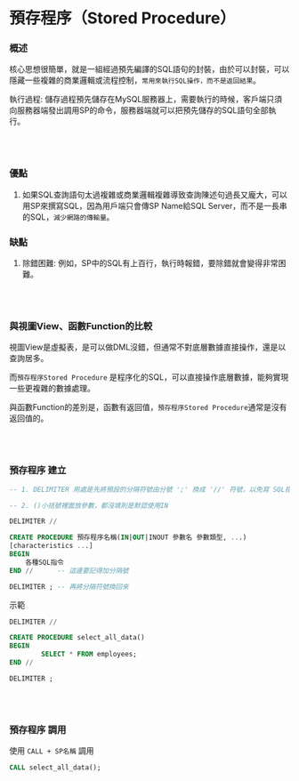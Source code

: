 # 預存程序（Stored Procedure）

### 概述
核心思想很簡單，就是一組經過預先編譯的SQL語句的封裝，由於可以封裝，可以隱藏一些複雜的商業邏輯或流程控制，`常用來執行SQL操作，而不是返回結果`。


執行過程: 儲存過程預先儲存在MySQL服務器上，需要執行的時候，客戶端只須向服務器端發出調用SP的命令，服務器端就可以把預先儲存的SQL語句全部執行。

<br/>

<br/>

### 優點
1. 如果SQL查詢語句太過複雜或商業邏輯複雜導致查詢陳述句過長又龐大，可以用SP來撰寫SQL，因為用戶端只會傳SP Name給SQL Server，而不是一長串的SQL，`減少網路的傳輸量`。


### 缺點
1. 除錯困難: 例如，SP中的SQL有上百行，執行時報錯，要除錯就會變得非常困難。


<br/>

<br/>

### 與視圖View、函數Function的比較
視圖View是虛擬表，是可以做DML沒錯，但通常不對底層數據直接操作，還是以查詢居多。

而`預存程序Stored Procedure` 是程序化的SQL，可以直接操作底層數據，能夠實現一些更複雜的數據處理。

與函數Function的差別是，函數有返回值，`預存程序Stored Procedure`通常是沒有返回值的。

<br/>

<br/>

### 預存程序 建立

```sql
-- 1. DELIMITER 用處是先將預設的分隔符號由分號 ';' 換成 '//' 符號，以免寫 SQL指令 的時候中斷而報錯

-- 2. ()小括號裡面放參數，都沒填則是默認使用IN

DELIMITER //

CREATE PROCEDURE 預存程序名稱(IN|OUT|INOUT 參數名 參數類型, ...)
[characteristics ...]
BEGIN
    各種SQL指令
END //      -- 這邊要記得加分隔號

DELIMITER ; -- 再將分隔符號換回來
```

示範
```sql
DELIMITER //

CREATE PROCEDURE select_all_data()
BEGIN
        SELECT * FROM employees;
END //

DELIMITER ;
```
<br/>

<br/>

### 預存程序 調用
使用 `CALL + SP名稱` 調用
```sql
CALL select_all_data();
```

<br/>

<br/>

